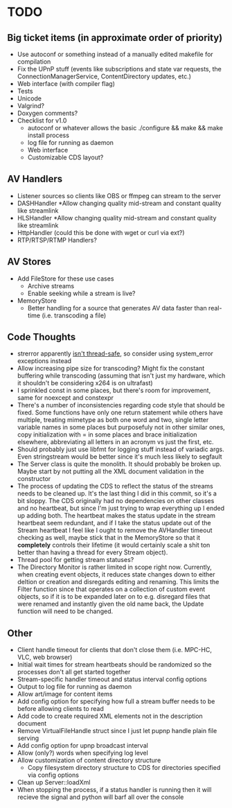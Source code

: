 TODO
=============
## Big ticket items (in approximate order of priority)
* Use autoconf or something instead of a manually edited makefile for compilation
* Fix the UPnP stuff (events like subscriptions and state var requests, the ConnectionManagerService, ContentDirectory updates, etc.)
* Web interface (with compiler flag)
* Tests
* Unicode
* Valgrind?
* Doxygen comments?
* Checklist for v1.0
  * autoconf or whatever allows the basic ./configure && make && make install process
  * log file for running as daemon
  * Web interface
  * Customizable CDS layout?

## AV Handlers
* Listener sources so clients like OBS or ffmpeg can stream to the server
* DASHHandler
  *Allow changing quality mid-stream and constant quality like streamlink
* HLSHandler
  *Allow changing quality mid-stream and constant quality like streamlink
* HttpHandler (could this be done with wget or curl via ext?)
* RTP/RTSP/RTMP Handlers?

## AV Stores
* Add FileStore for these use cases
  * Archive streams
  * Enable seeking while a stream is live?
* MemoryStore
  * Better handling for a source that generates AV data faster than real-time (i.e. transcoding a file)

## Code Thoughts
* strerror apparently [isn't thread-safe](https://en.wikipedia.org/wiki/C_standard_library#Threading_problems,_vulnerability_to_race_conditions), so consider using system_error exceptions instead
* Allow increasing pipe size for transcoding? Might fix the constant buffering while transcoding (assuming that isn't just my hardware, which it shouldn't be considering x264 is on ultrafast)
* I sprinkled const in some places, but there's room for improvement, same for noexcept and constexpr
* There's a number of inconsistencies regarding code style that should be fixed. Some functions have only one return statement while others have multiple, treating mimetype as both one word and two, single letter variable names in some places but purposefuly not in other similar ones, copy initialization with = in some places and brace initialization elsewhere, abbreviating all letters in an acronym vs just the first, etc.
* Should probably just use libfmt for logging stuff instead of variadic args. Even stringstream would be better since it's much less likely to segfault
* The Server class is quite the monolith. It should probably be broken up. Maybe start by not putting all the XML document validation in the constructor
* The process of updating the CDS to reflect the status of the streams needs to be cleaned up. It's the last thing I did in this commit, so it's a bit sloppy. The CDS originally had no dependencies on other classes and no heartbeat, but since I'm just trying to wrap everything up I ended up adding both. The heartbeat makes the status update in the stream heartbeat seem redundant, and if I take the status update out of the Stream heartbeat I feel like I ought to remove the AVHandler timeout checking as well, maybe stick that in the MemoryStore so that it **completely** controls their lifetime (it would certainly scale a shit ton better than having a thread for every Stream object).
* Thread pool for getting stream statuses?
* The Directory Monitor is rather limited in scope right now. Currently, when creating event objects, it reduces state changes down to either deltion or creation and disregards editing and renaming. This limits the Filter function since that operates on a collection of custom event objects, so if it is to be expanded later on to e.g. disregard files that were renamed and instantly given the old name back, the Update function will need to be changed.

## Other
* Client handle timeout for clients that don't close them (i.e. MPC-HC, VLC, web browser)
* Initial wait times for stream heartbeats should be randomized so the processes don't all get started together
* Stream-specific handler timeout and status interval config options
* Output to log file for running as daemon
* Allow art/image for content items
* Add config option for specifying how full a stream buffer needs to be before allowing clients to read
* Add code to create required XML elements not in the description document
* Remove VirtualFileHandle struct since I just let pupnp handle plain file serving
* Add config option for upnp broadcast interval
* Allow (only?) words when specifying log level
* Allow customization of content directory structure
  * Copy filesystem directory structure to CDS for directories specified via config options
* Clean up Server::loadXml
* When stopping the process, if a status handler is running then it will recieve the signal and python will barf all over the console
